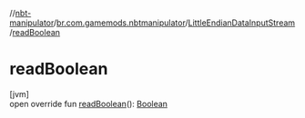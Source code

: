 //[nbt-manipulator](../../../index.md)/[br.com.gamemods.nbtmanipulator](../index.md)/[LittleEndianDataInputStream](index.md)/[readBoolean](read-boolean.md)

# readBoolean

[jvm]\
open override fun [readBoolean](read-boolean.md)(): [Boolean](https://kotlinlang.org/api/latest/jvm/stdlib/kotlin/-boolean/index.html)
